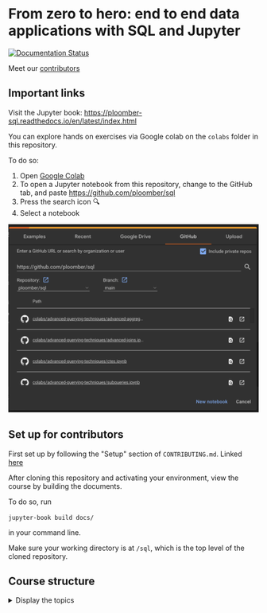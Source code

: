 # From zero to hero: end to end data applications with SQL and Jupyter

[![Documentation Status](https://readthedocs.org/projects/ploomber-sql/badge/?version=latest)](https://ploomber-sql.readthedocs.io/en/latest/?badge=latest)

Meet our [contributors](https://github.com/ploomber/sql/blob/main/docs/contributors/contributors.md)

## Important links

Visit the Jupyter book: https://ploomber-sql.readthedocs.io/en/latest/index.html 

You can explore hands on exercises via Google colab on the `colabs` folder in this repository.

To do so:

1. Open [Google Colab](https://colab.research.google.com/)
2. To open a Jupyter notebook from this repository, change to the GitHub tab, and paste https://github.com/ploomber/sql
3. Press the search icon 🔍
4. Select a notebook

![](sql-ploomber-colab.png)

## Set up for contributors

First set up by following the "Setup" section of `CONTRIBUTING.md`. Linked [here](https://github.com/ploomber/sql/blob/main/CONTRIBUTING.md)

After cloning this repository and activating your environment, view the course by building the documents. 

To do so, run 

`jupyter-book build docs/` 

in your command line. 

Make sure your working directory is at `/sql`, which is the top level of the cloned repository.

## Course structure

<details>
<summary>Display the topics</summary>



### Intro to SQL

<details>
<summary>Display the topics</summary>
1. Connecting to database engines
2. Making your first query
3. Aggregate functions in SQL
4. Joining data in SQL
5. Combining data from multiple tables 
</details>

### Interactive queries and parameterization

1. Introduction to `ipywidgets`
2. Parameterize your SQL queries
3. Make your queries interactive

### Advanced querying techniques

1. Writing subqueries
2. Advanced joins
3. Advanced aggregations

### Visualizing your SQL queries

1. Types of data visualizations
2. What makes a visualization good
3. Plotting with `seaborn`
4. Plotting with `plotly`
5. SQL query visualization with `ggplot`


### Packaging your SQL project

1. Introduction to the dataset and problem
2. Intro to Python scripting
3. Intro to ETL pipelines with Python and SQL
4. Packaging your ETL pipeline with Ploomber and Docker

### Introduction to dashboards and apps

1. Connecting the ETL pipeline to a dashboard (Voila)

### Mini project - movie recommender system
1. Introduction
2. Setting up your environment with `Poetry`
3. Set up an ETL with Python, DuckDB and Ploomber
4. Perform exploratory data analysis
5. Set up recommender system
6. Serving results with FastAPI and Docker
7. Deploying your application

### Deploying your SQL application

1. Cloud-based options
2. Automating CI/CD with GitHub actions
3. Sample AWS deployment workflow

</details>


